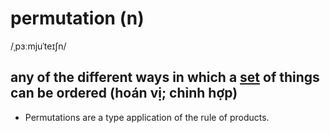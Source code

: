 # permutation (n)

/ˌpɜːmjuˈteɪʃn/

## any of the different ways in which a [set](../s/set-n.md#set-of-something---a-group-of-similar-things-that-belongs-together-in-some-way) of things can be ordered (hoán vị; chỉnh hợp)

- Permutations are a type application of the rule of products.